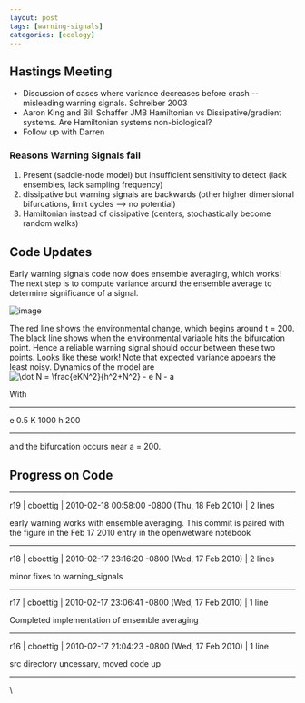 ```yaml
---
layout: post
tags: [warning-signals]
categories: [ecology]
---
```






 





Hastings Meeting
----------------

-   Discussion of cases where variance decreases before crash --
    misleading warning signals. Schreiber 2003
-   Aaron King and Bill Schaffer JMB Hamiltonian vs Dissipative/gradient
    systems. Are Hamiltonian systems non-biological?
-   Follow up with Darren

### Reasons Warning Signals fail

1.  Present (saddle-node model) but insufficient sensitivity to detect
    (lack ensembles, lack sampling frequency)
2.  dissipative but warning signals are backwards (other higher
    dimensional bifurcations, limit cycles --\> no potential)
3.  Hamiltonian instead of dissipative (centers, stochastically become
    random walks)

Code Updates
------------

Early warning signals code now does ensemble averaging, which works! The
next step is to compute variance around the ensemble average to
determine significance of a signal.

![image](http://openwetware.org/images/thumb/e/ef/Ensemble_warning.png/600px-Ensemble_warning.png)

The red line shows the environmental change, which begins around t =
200. The black line shows when the environmental variable hits the
bifurcation point. Hence a reliable warning signal should occur between
these two points. Looks like these work! Note that expected variance
appears the least noisy. Dynamics of the model are ![ \\dot N =
\\frac{eKN\^2}{h\^2+N\^2} - e N - a
](http://openwetware.org/images/math/1/1/d/11dec717f8992ae05dde012fe7cd0aee.png)

With

  --- ------
  e   0.5
  K   1000
  h   200
  --- ------

and the bifurcation occurs near a = 200.

Progress on Code
----------------

* * * * *

r19 | cboettig | 2010-02-18 00:58:00 -0800 (Thu, 18 Feb 2010) | 2 lines

early warning works with ensemble averaging. This commit is paired with
the figure in the Feb 17 2010 entry in the openwetware notebook

* * * * *

r18 | cboettig | 2010-02-17 23:16:20 -0800 (Wed, 17 Feb 2010) | 2 lines

minor fixes to warning\_signals

* * * * *

r17 | cboettig | 2010-02-17 23:06:41 -0800 (Wed, 17 Feb 2010) | 1 line

Completed implementation of ensemble averaging

* * * * *

r16 | cboettig | 2010-02-17 21:04:23 -0800 (Wed, 17 Feb 2010) | 1 line

src directory uncessary, moved code up

* * * * *

\

